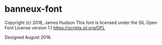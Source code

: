 # banneux-font

Copyright (c) 2018, James Hudson
This font is licensed under the SIL Open Font License version 1.1
https://scripts.sil.org/OFL

Designed August 2018.
